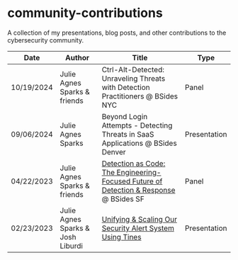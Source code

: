 # community-contributions
A collection of my presentations, blog posts, and other contributions to the cybersecurity community.

| Date  | Author | Title | Type |
| --- | --- | --- | --- |
| 10/19/2024  | Julie Agnes Sparks & friends | Ctrl-Alt-Detected: Unraveling Threats with Detection Practitioners @ BSides NYC | Panel |
| 09/06/2024  | Julie Agnes Sparks | Beyond Login Attempts - Detecting Threats in SaaS Applications @ BSides Denver | Presentation |
| 04/22/2023  | Julie Agnes Sparks & friends | [Detection as Code: The Engineering-Focused Future of Detection & Response](https://bsidessf2023.sched.com/event/1HzuE/detection-as-code-the-engineering-focused-future-of-detection-and-response) @ BSides SF | Panel |
| 02/23/2023  | Julie Agnes Sparks & Josh Liburdi | [Unifying & Scaling Our Security Alert System Using Tines]([https://securitysenses.com/videos/future-security-operations-roadshow-unifying-scaling-our-security-alert-system-using-tines) | Presentation |

